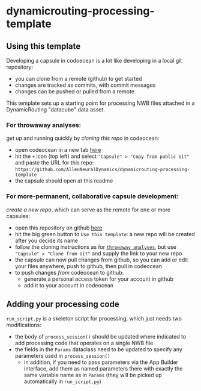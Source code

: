 # dynamicrouting-processing-template

## Using this template
Developing a capsule in codoecean is a lot like developing in a local git repository: 
- you can clone from a remote (github) to get started
- changes are tracked as commits, with commit messages
- changes can be pushed or pulled from a remote

This template sets up a starting point for processing NWB files attached in a DynamicRouting "datacube" data asset.

### For throwaway analyses:
get up and running quickly by *cloning this repo* in codeocean:
- open codeocean in a new tab [here](https://codeocean.allenneuraldynamics.org/)
- hit the `+` icon (top left) and select `"Capsule" > "Copy from public Git"` and paste the URL for this repo: `https://github.com/AllenNeuralDynamics/dynamicrouting-processing-template`
- the capsule should open at this readme

### For more-permanent, collaborative capsule development:
*create a new repo*, which can serve as the remote for one or more capsules:
- open this repository on github [here](https://github.com/AllenNeuralDynamics/dynamicrouting-processing-template)
- hit the big green button to `Use this template`: a new repo will be created after you decide its name
- follow the cloning instructions as for [`throwaway analyses`](#for-throwaway-analyses), but use `"Capsule" > "Clone from Git"` and supply the link to your new repo
- the capsule can now pull changes from github, so you can add or edit your files anywhere, push to github, then pull in codeocean
- to push changes *from* codeocean to github:
    - generate a personal access token for your account in github
    - add it to your account in codeocean

## Adding your processing code
`run_script.py` is a skeleton script for processing, which just needs two modifications:
- the body of `process_session()` should be updated where indicated to add processing code that operates on a single NWB file
- the fields in the `Params` dataclass need to be updated to specify any parameters used in `process_session()`
  - in addition, if you need to pass parameters via the App Builder interface, add them as named parameters there with exactly the same variable name as in `Params` (they will be picked up automatically in `run_script.py`)
